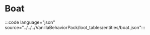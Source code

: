 # Boat 

:::code language="json" source="../../../VanillaBehaviorPack/loot_tables/entities/boat.json":::